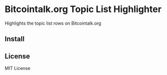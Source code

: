 Bitcointalk.org Topic List Highlighter
==================================

Highlights the topic list rows on Bitcointalk.org

Install
-------


License
-------

MIT License
